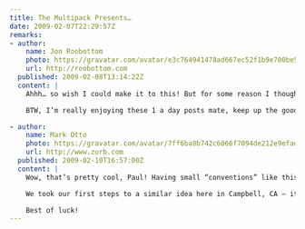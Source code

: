 ```yaml
---
title: The Multipack Presents…
date: 2009-02-07T22:29:57Z
remarks:
- author:
    name: Jon Roobottom
    photo: https://gravatar.com/avatar/e3c764941478ad667ec52f1b9e700be5
    url: http://roobottom.com
  published: 2009-02-08T13:14:22Z
  content: |
    Ahhh… so wish I could make it to this! But for some reason I thought it’d be a good idea to run 13 miles on the Sunday.

    BTW, I’m really enjoying these 1 a day posts mate, keep up the good work! You can do it!

- author:
    name: Mark Otto
    photo: https://gravatar.com/avatar/7ff6ba0b742c6066f7094de212e9efad
    url: http://www.zurb.com
  published: 2009-02-10T16:57:00Z
  content: |
    Wow, that’s pretty cool, Paul! Having small “conventions” like this a is great way to keep up on industry trends and build a more collaborative team of qualified professionals.

    We took our first steps to a similar idea here in Campbell, CA – it’s called the ZURBsoapbox, an open discussion about a topic. Love ideas like these; reminds me of other movements like the Refresh events and even larger conferences.

    Best of luck!
---
```

